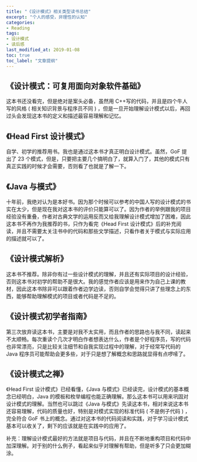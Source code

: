 ```yaml
---
title: "《设计模式》相关类型读书总结"
excerpt: "个人的感受，非理性的认知"
categories:
- Reading
tags:
- 设计模式
- 读后感
last_modified_at: 2019-01-08
toc: true
toc_label: "文章提纲"
---
```


## 《设计模式：可复用面向对象软件基础》

这本书还没看完，但是绝对是案头必备，虽然用 C++写的代码，并且是四个牛人写的风格 ( 相关知识背景与程序员不同 ) ，但是一旦开始理解设计模式以后，再回过头会发现这本书的定义和描述最容易理解和记忆。

## 《Head First 设计模式》

自学、初学的推荐用书。我也是通过这本书才真正明白设计模式。虽然，GoF 提出了 23 个模式，但是，只要把主要几个搞明白了，就算入门了，其他的模式只有真正实践的时候才会需要，否则看了也就是了解一下。

## 《Java 与模式》

十年前，我绝对认为是本好书。因为那个时候可以参考的中国人写的设计模式的书实在太少，但是现在我对这本书的评价只能算可以了。因为作者的举例跟我的项目经验没有重叠，作者对古典文学的运用反而又给我理解设计模式增加了困难，因此这本书不再作为我推荐的书，只作为看完《Head First 设计模式》后的补充阅读，并且不需要太关注书中的代码和那些文学描述，只看作者关于模式与实际应用的描述就可以了。

## 《设计模式解析》

这本书不推荐。除非你有过一些设计模式的理解，并且还有实际项目的设计经验，否则这本书对初学的帮助不是很大。我的感觉作者应该是用来作为自己上课的教材，因此这本书除非可以跟着作者边学边读，否则自学会觉得只讲了些理念上的东西，能够帮助理解模式的项目或者代码是不足的。

## 《设计模式初学者指南》

第三次放弃读这本书，主要是对我不太实用，而且作者的思路也与我不同，读起来不太顺畅。每次重读个几次才明白作者想表达什么，作者是个好程序员，写的代码也非常漂亮，只是比较关注细节和自我实现过程中的理解，对于经常写代码的 Java 程序员可能帮助会更多些，对于只是想了解概念和思路就显得有点啰嗦了。

## 《设计模式之禅》

《Head First 设计模式》已经看懂，《Java 与模式》已经读完，设计模式的基本概念已经明白，Java 的模板和枚举编程也能正确理解。那么这本书可以用来巩固对设计模式的理解。当然也可以跳过《Java 与模式》先读这本书，相对来说这本书还容易理解，代码的质量也好，特别是对模式实现的标准代码 ( 不是例子代码 ) ，完全符合 GoF 书上的概念。通过对这本书的代码阅读和实践，对于学习设计模式基本可以收关了，剩下的应该就是在实践中的应用了。

补充：理解设计模式最好的方法就是项目与代码，并且在不断地重构项目和代码中加深理解。对于别的什么例子，看起来似乎对理解有帮助，但是听多了只会更加糊涂。
